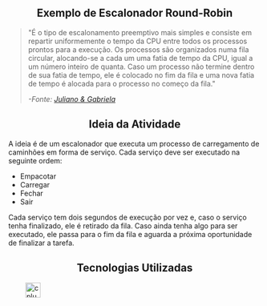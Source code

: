 <section>
    <h1 align="center">Exemplo de Escalonador Round-Robin</h1>
    <blockquote cite="https://deinfo.uepg.br/~alunoso/2016/ROUNDROBIN/#:~:text=Escalonamento%20circular%20(Round%2DRobin),Jos%C3%A9%20Renato%20Soares%20Nunes%2C%201990.">
        <p>
            "É o tipo de escalonamento preemptivo mais simples e 
            consiste em repartir uniformemente o tempo da CPU 
            entre todos os processos prontos para a execução. 
            Os processos são organizados numa fila circular, 
            alocando-se a cada um uma fatia de tempo da CPU, 
            igual a um número inteiro de quanta. Caso um processo 
            não termine dentro de sua fatia de tempo, ele é colocado 
            no fim da fila e uma nova fatia de tempo é alocada para 
            o processo no começo da fila."
        </p>
        <p><cite>-Fonte: <a href="https://deinfo.uepg.br/~alunoso/2016/ROUNDROBIN/#:~:text=Escalonamento%20circular%20(Round%2DRobin),Jos%C3%A9%20Renato%20Soares%20Nunes%2C%201990.">Juliano & Gabriela</a></cite></p>
    </blockquote>
</section>
<section>
    <h2 align="center">Ideia da Atividade</h2>
    <p>
        A ideia é de um escalonador que executa um processo de 
        carregamento de caminhões em forma de serviço. Cada serviço deve 
        ser executado na seguinte ordem: 
    </p>
    <ul>
        <li>Empacotar</li>
        <li>Carregar</li>
        <li>Fechar</li>
        <li>Sair</li>
    </ul>
    <p>
        Cada serviço tem dois segundos de execução por vez e, 
        caso o serviço tenha finalizado, ele é retirado da fila. 
        Caso ainda tenha algo para ser executado, ele passa para o 
        fim da fila e aguarda a próxima oportunidade de finalizar a tarefa.
    </p>
</section>
<section>
    <h2 align="center">Tecnologias Utilizadas</h2>
    <div align="left">
        <img width="30" />
        <img src="https://cdn.jsdelivr.net/gh/devicons/devicon/icons/cplusplus/cplusplus-original.svg" height="30" alt="cplusplus logo"  />
    </div>
</section>
